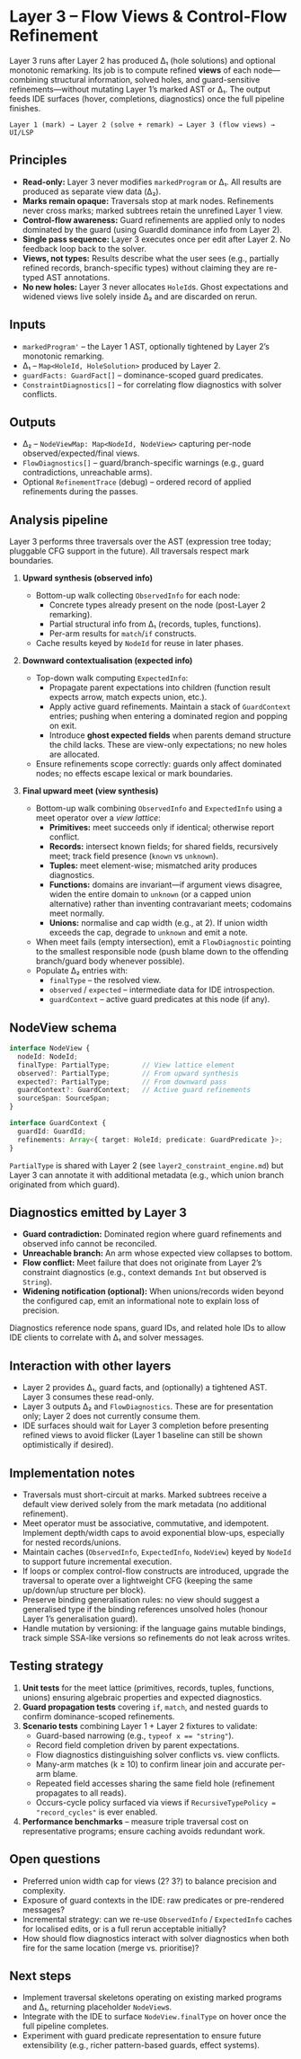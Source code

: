 # Layer 3 – Flow Views & Control-Flow Refinement

Layer 3 runs after Layer 2 has produced Δ₁ (hole solutions) and optional monotonic remarking. Its job is to compute refined **views** of each node—combining structural information, solved holes, and guard-sensitive refinements—without mutating Layer 1’s marked AST or Δ₁. The output feeds IDE surfaces (hover, completions, diagnostics) once the full pipeline finishes.

```
Layer 1 (mark) → Layer 2 (solve + remark) → Layer 3 (flow views) → UI/LSP
```

## Principles
- **Read-only:** Layer 3 never modifies `markedProgram` or Δ₁. All results are produced as separate view data (Δ₂).
- **Marks remain opaque:** Traversals stop at mark nodes. Refinements never cross marks; marked subtrees retain the unrefined Layer 1 view.
- **Control-flow awareness:** Guard refinements are applied only to nodes dominated by the guard (using GuardId dominance info from Layer 2).
- **Single pass sequence:** Layer 3 executes once per edit after Layer 2. No feedback loop back to the solver.
- **Views, not types:** Results describe what the user sees (e.g., partially refined records, branch-specific types) without claiming they are re-typed AST annotations.
- **No new holes:** Layer 3 never allocates `HoleId`s. Ghost expectations and widened views live solely inside Δ₂ and are discarded on rerun.

## Inputs
- `markedProgram'` – the Layer 1 AST, optionally tightened by Layer 2’s monotonic remarking.
- Δ₁ – `Map<HoleId, HoleSolution>` produced by Layer 2.
- `guardFacts: GuardFact[]` – dominance-scoped guard predicates.
- `ConstraintDiagnostics[]` – for correlating flow diagnostics with solver conflicts.

## Outputs
- Δ₂ – `NodeViewMap: Map<NodeId, NodeView>` capturing per-node observed/expected/final views.
- `FlowDiagnostics[]` – guard/branch-specific warnings (e.g., guard contradictions, unreachable arms).
- Optional `RefinementTrace` (debug) – ordered record of applied refinements during the passes.

## Analysis pipeline
Layer 3 performs three traversals over the AST (expression tree today; pluggable CFG support in the future). All traversals respect mark boundaries.

1. **Upward synthesis (observed info)**
   - Bottom-up walk collecting `ObservedInfo` for each node:
     - Concrete types already present on the node (post-Layer 2 remarking).
     - Partial structural info from Δ₁ (records, tuples, functions).
     - Per-arm results for `match`/`if` constructs.
   - Cache results keyed by `NodeId` for reuse in later phases.

2. **Downward contextualisation (expected info)**
   - Top-down walk computing `ExpectedInfo`:
     - Propagate parent expectations into children (function result expects arrow, match expects union, etc.).
     - Apply active guard refinements. Maintain a stack of `GuardContext` entries; pushing when entering a dominated region and popping on exit.
     - Introduce **ghost expected fields** when parents demand structure the child lacks. These are view-only expectations; no new holes are allocated.
   - Ensure refinements scope correctly: guards only affect dominated nodes; no effects escape lexical or mark boundaries.

3. **Final upward meet (view synthesis)**
   - Bottom-up walk combining `ObservedInfo` and `ExpectedInfo` using a meet operator over a *view lattice*:
     - **Primitives:** meet succeeds only if identical; otherwise report conflict.
     - **Records:** intersect known fields; for shared fields, recursively meet; track field presence (`known` vs `unknown`).
     - **Tuples:** meet element-wise; mismatched arity produces diagnostics.
     - **Functions:** domains are invariant—if argument views disagree, widen the entire domain to `unknown` (or a capped union alternative) rather than inventing contravariant meets; codomains meet normally.
     - **Unions:** normalise and cap width (e.g., at 2). If union width exceeds the cap, degrade to `unknown` and emit a note.
   - When meet fails (empty intersection), emit a `FlowDiagnostic` pointing to the smallest responsible node (push blame down to the offending branch/guard body whenever possible).
   - Populate Δ₂ entries with:
     - `finalType` – the resolved view.
     - `observed` / `expected` – intermediate data for IDE introspection.
     - `guardContext` – active guard predicates at this node (if any).

## NodeView schema
```ts
interface NodeView {
  nodeId: NodeId;
  finalType: PartialType;        // View lattice element
  observed?: PartialType;        // From upward synthesis
  expected?: PartialType;        // From downward pass
  guardContext?: GuardContext;   // Active guard refinements
  sourceSpan: SourceSpan;
}

interface GuardContext {
  guardId: GuardId;
  refinements: Array<{ target: HoleId; predicate: GuardPredicate }>;
}
```

`PartialType` is shared with Layer 2 (see `layer2_constraint_engine.md`) but Layer 3 can annotate it with additional metadata (e.g., which union branch originated from which guard).

## Diagnostics emitted by Layer 3
- **Guard contradiction:** Dominated region where guard refinements and observed info cannot be reconciled.
- **Unreachable branch:** An arm whose expected view collapses to bottom.
- **Flow conflict:** Meet failure that does not originate from Layer 2’s constraint diagnostics (e.g., context demands `Int` but observed is `String`).
- **Widening notification (optional):** When unions/records widen beyond the configured cap, emit an informational note to explain loss of precision.

Diagnostics reference node spans, guard IDs, and related hole IDs to allow IDE clients to correlate with Δ₁ and solver messages.

## Interaction with other layers
- Layer 2 provides Δ₁, guard facts, and (optionally) a tightened AST. Layer 3 consumes these read-only.
- Layer 3 outputs Δ₂ and `FlowDiagnostics`. These are for presentation only; Layer 2 does not currently consume them.
- IDE surfaces should wait for Layer 3 completion before presenting refined views to avoid flicker (Layer 1 baseline can still be shown optimistically if desired).

## Implementation notes
- Traversals must short-circuit at marks. Marked subtrees receive a default view derived solely from the mark metadata (no additional refinement).
- Meet operator must be associative, commutative, and idempotent. Implement depth/width caps to avoid exponential blow-ups, especially for nested records/unions.
- Maintain caches (`ObservedInfo`, `ExpectedInfo`, `NodeView`) keyed by `NodeId` to support future incremental execution.
- If loops or complex control-flow constructs are introduced, upgrade the traversal to operate over a lightweight CFG (keeping the same up/down/up structure per block).
- Preserve binding generalisation rules: no view should suggest a generalised type if the binding references unsolved holes (honour Layer 1’s generalisation guard).
- Handle mutation by versioning: if the language gains mutable bindings, track simple SSA-like versions so refinements do not leak across writes.

## Testing strategy
1. **Unit tests** for the meet lattice (primitives, records, tuples, functions, unions) ensuring algebraic properties and expected diagnostics.
2. **Guard propagation tests** covering `if`, `match`, and nested guards to confirm dominance-scoped refinements.
3. **Scenario tests** combining Layer 1 + Layer 2 fixtures to validate:
   - Guard-based narrowing (e.g., `typeof x == "string"`).
   - Record field completion driven by parent expectations.
   - Flow diagnostics distinguishing solver conflicts vs. view conflicts.
   - Many-arm matches (k ≥ 10) to confirm linear join and accurate per-arm blame.
   - Repeated field accesses sharing the same field hole (refinement propagates to all reads).
   - Occurs-cycle policy surfaced via views if `RecursiveTypePolicy = "record_cycles"` is ever enabled.
4. **Performance benchmarks** – measure triple traversal cost on representative programs; ensure caching avoids redundant work.

## Open questions
- Preferred union width cap for views (2? 3?) to balance precision and complexity.
- Exposure of guard contexts in the IDE: raw predicates or pre-rendered messages?
- Incremental strategy: can we re-use `ObservedInfo` / `ExpectedInfo` caches for localised edits, or is a full rerun acceptable initially?
- How should flow diagnostics interact with solver diagnostics when both fire for the same location (merge vs. prioritise)?

## Next steps
- Implement traversal skeletons operating on existing marked programs and Δ₁, returning placeholder `NodeView`s.
- Integrate with the IDE to surface `NodeView.finalType` on hover once the full pipeline completes.
- Experiment with guard predicate representation to ensure future extensibility (e.g., richer pattern-based guards, effect systems).
